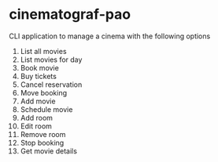 # cinematograf-pao

CLI application to manage a cinema with the following options
1. List all movies
2. List movies for day
3. Book movie
4. Buy tickets
5. Cancel reservation
6. Move booking
7. Add movie
8. Schedule movie
9. Add room
10. Edit room
11. Remove room
12. Stop booking
13. Get movie details

